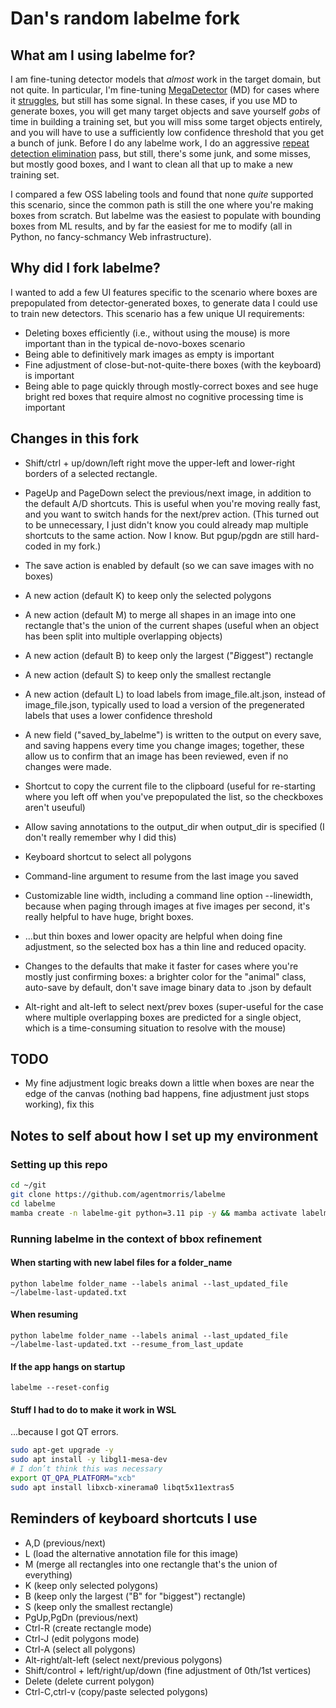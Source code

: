 # Dan's random labelme fork

## What am I using labelme for?

I am fine-tuning detector models that *almost* work in the target domain, but not quite.  In particular, I'm fine-tuning [MegaDetector](https://github.com/agentmorris/MegaDetector/) (MD) for cases where it [struggles](https://github.com/agentmorris/MegaDetector/blob/main/megadetector-challenges.md), but still has some signal.  In these cases, if you use MD to generate boxes, you will get many target objects and save yourself *gobs* of time in building a training set, but you will miss some target objects entirely, and you will have to use a sufficiently low confidence threshold that you get a bunch of junk.  Before I do any labelme work, I do an aggressive [repeat detection elimination](https://github.com/agentmorris/MegaDetector/tree/main/api/batch_processing/postprocessing/repeat_detection_elimination) pass, but still, there's some junk, and some misses, but mostly good boxes, and I want to clean all that up to make a new training set.

I compared a few OSS labeling tools and found that none *quite* supported this scenario, since the common path is still the one where you're making boxes from scratch.  But labelme was the easiest to populate with bounding boxes from ML results, and by far the easiest for me to modify (all in Python, no fancy-schmancy Web infrastructure).


## Why did I fork labelme?

I wanted to add a few UI features specific to the scenario where boxes are prepopulated from detector-generated boxes, to generate data I could use to train new detectors.  This scenario has a few unique UI requirements:

* Deleting boxes efficiently (i.e., without using the mouse) is more important than in the typical de-novo-boxes scenario
* Being able to definitively mark images as empty is important
* Fine adjustment of close-but-not-quite-there boxes (with the keyboard) is important
* Being able to page quickly through mostly-correct boxes and see huge bright red boxes that require almost no cognitive processing time is important

## Changes in this fork

* Shift/ctrl + up/down/left right move the upper-left and lower-right borders of a selected
  rectangle.

* PageUp and PageDown select the previous/next image, in addition to the default A/D shortcuts.  This is useful when you're moving really fast, and you want to switch hands for the next/prev action. (This turned out to be unnecessary, I just didn't know you could already map multiple shortcuts to the same action.  Now I know.  But pgup/pgdn are still hard-coded in my fork.)

* The save action is enabled by default (so we can save images with no boxes)

* A new action (default K) to keep only the selected polygons

* A new action (default M) to merge all shapes in an image into one rectangle that's the union of the current shapes (useful when an object has been split into multiple overlapping objects)

* A new action (default B) to keep only the largest ("*B*iggest") rectangle

* A new action (default S) to keep only the smallest rectangle

* A new action (default L) to load labels from image_file.alt.json, instead of image_file.json, typically used to load a version of the pregenerated labels that uses a lower confidence threshold

* A new field ("saved_by_labelme") is written to the output on every save, and saving happens every time you change images; together, these allow us to confirm that an image has been reviewed, even if no changes were made.

* Shortcut to copy the current file to the clipboard (useful for re-starting where you left off when you've prepopulated the list, so the checkboxes aren't useuful)

* Allow saving annotations to the output_dir when output_dir is specified (I don't really remember why I did this) 

* Keyboard shortcut to select all polygons

* Command-line argument to resume from the last image you saved

* Customizable line width, including a command line option --linewidth, because when paging through images at five images per second, it's really helpful to have huge, bright boxes.

* ...but thin boxes and lower opacity are helpful when doing fine adjustment, so the selected box has a thin line and reduced opacity.

* Changes to the defaults that make it faster for cases where you're mostly just confirming boxes: a brighter color for the "animal" class, auto-save by default, don't save image binary data to .json by default

* Alt-right and alt-left to select next/prev boxes (super-useful for the case where multiple overlapping boxes are predicted for a single object, which is a time-consuming situation to resolve with the mouse)

## TODO

* My fine adjustment logic breaks down a little when boxes are near the edge of the canvas (nothing bad happens, fine adjustment just stops working), fix this

## Notes to self about how I set up my environment

### Setting up this repo

```bash
cd ~/git
git clone https://github.com/agentmorris/labelme
cd labelme
mamba create -n labelme-git python=3.11 pip -y && mamba activate labelme-git && pip install -e .
```

### Running labelme in the context of bbox refinement

#### When starting with new label files for a folder_name

`python labelme folder_name --labels animal --last_updated_file ~/labelme-last-updated.txt`

#### When resuming

`python labelme folder_name --labels animal --last_updated_file ~/labelme-last-updated.txt --resume_from_last_update`

#### If the app hangs on startup

`labelme --reset-config`

#### Stuff I had to do to make it work in WSL

...because I got QT errors.

```bash
sudo apt-get upgrade -y
sudo apt install -y libgl1-mesa-dev
# I don’t think this was necessary
export QT_QPA_PLATFORM="xcb"
sudo apt install libxcb-xinerama0 libqt5x11extras5
```

## Reminders of keyboard shortcuts I use

* A,D (previous/next)
* L (load the alternative annotation file for this image)
* M (merge all rectangles into one rectangle that's the union of everything)
* K (keep only selected polygons)
* B (keep only the largest ("B" for "biggest") rectangle)
* S (keep only the smallest rectangle)
* PgUp,PgDn (previous/next)
* Ctrl-R (create rectangle mode)
* Ctrl-J (edit polygons mode)
* Ctrl-A (select all polygons)
* Alt-right/alt-left (select next/previous polygons)
* Shift/control + left/right/up/down (fine adjustment of 0th/1st vertices)
* Delete (delete current polygon)
* Ctrl-C,ctrl-v (copy/paste selected polygons)
